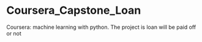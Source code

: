 # Coursera_Capstone_Loan
Coursera: machine learning with python. The project is loan will be paid off or not
